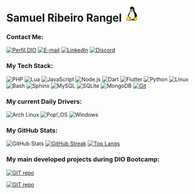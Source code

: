 # Samuel Ribeiro Rangel <img src="https://github.com/devicons/devicon/blob/master/icons/linux/linux-original.svg" title="Linux" alt="Linux" width="40" height="40"/>&nbsp;

### Contact Me:

[![Perfil DIO](https://img.shields.io/badge/-Meu%20Perfil%20na%20DIO-30A3DC?style=for-the-badge)](https://www.dio.me/users/samuel_rrangel529)
[![E-mail](https://img.shields.io/badge/-Email-000?style=for-the-badge&logo=gmail&logoColor=EA4335)](mailto:samuel.rrangel529@gmail.com)
[![LinkedIn](https://img.shields.io/badge/-LinkedIn-000?style=for-the-badge&logo=linkedin&logoColor=30A3DC)](https://www.linkedin.com/in/samuel-ribeiro-rangel/)
[![Discord](https://img.shields.io/badge/discord-000?style=for-the-badge&logo=discord&logoColor=5865F2)](@razorzinho)

### My Tech Stack:

![PHP](https://img.shields.io/badge/php-000?style=for-the-badge&logo=php&logoColor=777BB4)
![Lua](https://img.shields.io/badge/lua-000?style=for-the-badge&logo=lua&logoColor=2C2D72)
![JavaScript](https://img.shields.io/badge/javascript-000?style=for-the-badge&logo=javascript&logoColor=F7DF1E)
![Node.js](https://img.shields.io/badge/nodejs-000?style=for-the-badge&logo=nodedotjs&logoColor=339933)
![Dart](https://img.shields.io/badge/dart-000?style=for-the-badge&logo=dart&logoColor=0175C2)
![Flutter](https://img.shields.io/badge/flutter-000?style=for-the-badge&logo=flutter&logoColor=02569B)
![Python](https://img.shields.io/badge/python-000?style=for-the-badge&logo=python&logoColor=3776AB)
![Linux](https://img.shields.io/badge/linux-000?style=for-the-badge&logo=linux&logoColor=FCC624)
![Bash](https://img.shields.io/badge/gnubash-000?style=for-the-badge&logo=gnubash&logoColor=4EAA25)
![Sphinx](https://img.shields.io/badge/sphinx-000?style=for-the-badge&logo=sphinx&logoColor=FEFEFE)
![MySQL](https://img.shields.io/badge/mysql-000?style=for-the-badge&logo=mysql&logoColor=4479A1) 
![SQLite](https://img.shields.io/badge/sqlite-000?style=for-the-badge&logo=sqlite&logoColor=003B57)
![MongoDB](https://img.shields.io/badge/mongodb-000?style=for-the-badge&logo=mongodb&logoColor=47A248)
[![Git](https://img.shields.io/badge/Git-000?style=for-the-badge&logo=git&logoColor=E94D5F)](https://git-scm.com/doc)

### My current Daily Drivers:

![Arch Linux](https://img.shields.io/badge/archlinux-000?style=for-the-badge&logo=archlinux&logoColor=1793D1)
![Pop!_OS](https://img.shields.io/badge/pop!_os-000?style=for-the-badge&logo=popos&logoColor=48B9C7)
![Windows](https://img.shields.io/badge/windows-000?style=for-the-badge&logo=windows&logoColor=0078D4)

### My GitHub Stats:

![GitHub Stats](https://github-readme-stats.vercel.app/api?username=r47orr&theme=transparent&bg_color=000&border_color=30A3DC&show_icons=true&icon_color=30A3DC&title_color=E94D5F&text_color=FFF)
[![GitHub Streak](http://github-readme-streak-stats.herokuapp.com?user=r47orr&theme=transparent&hide_border=true&card_width=1000)](https://git.io/streak-stats)
[![Top Langs](https://github-readme-stats.vercel.app/api/top-langs/?username=r47orr&theme=transparent&hide_border=true&card_width=1000)](https://github.com/anuraghazra/github-readme-stats)

### My main developed projects during DIO Bootcamp:

[![GIT repo](https://github-readme-stats.vercel.app/api/pin/?username=r47orr&repo=dart-learning&bg_color=000&border_color=30A3DC&show_icons=true&icon_color=30A3DC&title_color=E94D5F&text_color=FFF)](https://github.com/r47orr/dart-learning)

[![GIT repo](https://github-readme-stats.vercel.app/api/pin/?username=r47orr&repo=flutter-app&bg_color=000&border_color=30A3DC&show_icons=true&icon_color=30A3DC&title_color=E94D5F&text_color=FFF)](https://github.com/r47orr/flutter-app)
